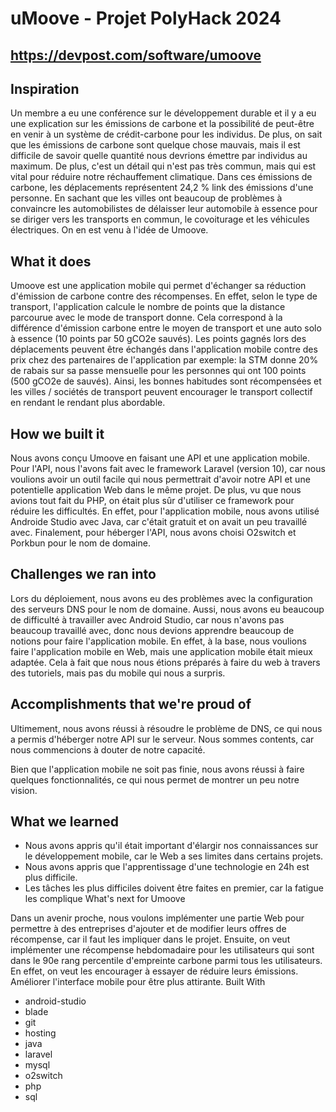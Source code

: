 # uMoove - Projet PolyHack 2024
## https://devpost.com/software/umoove

## Inspiration
Un membre a eu une conférence sur le développement durable et il y a eu une explication sur les émissions de carbone et la possibilité de peut-être en venir à un système de crédit-carbone pour les individus. De plus, on sait que les émissions de carbone sont quelque chose mauvais, mais il est difficile de savoir quelle quantité nous devrions émettre par individus au maximum. De plus, c'est un détail qui n'est pas très commun, mais qui est vital pour réduire notre réchauffement climatique. Dans ces émissions de carbone, les déplacements représentent 24,2 % link des émissions d'une personne. En sachant que les villes ont beaucoup de problèmes à convaincre les automobilistes de délaisser leur automobile à essence pour se diriger vers les transports en commun, le covoiturage et les véhicules électriques. On en est venu à l'idée de Umoove.

## What it does
Umoove est une application mobile qui permet d'échanger sa réduction d'émission de carbone contre des récompenses. En effet, selon le type de transport, l'application calcule le nombre de points que la distance parcourue avec le mode de transport donne. Cela correspond à la différence d'émission carbone entre le moyen de transport et une auto solo à essence (10 points par 50 gCO2e sauvés). Les points gagnés lors des déplacements peuvent être échangés dans l'application mobile contre des prix chez des partenaires de l'application par exemple: la STM donne 20% de rabais sur sa passe mensuelle pour les personnes qui ont 100 points (500 gCO2e de sauvés). Ainsi, les bonnes habitudes sont récompensées et les villes / sociétés de transport peuvent encourager le transport collectif en rendant le rendant plus abordable.

## How we built it
Nous avons conçu Umoove en faisant une API et une application mobile. Pour l'API, nous l'avons fait avec le framework Laravel (version 10), car nous voulions avoir un outil facile qui nous permettrait d'avoir notre API et une potentielle application Web dans le même projet. De plus, vu que nous avions tout fait du PHP, on était plus sûr d'utiliser ce framework pour réduire les difficultés. En effet, pour l'application mobile, nous avons utilisé Androide Studio avec Java, car c'était gratuit et on avait un peu travaillé avec. Finalement, pour héberger l'API, nous avons choisi O2switch et Porkbun pour le nom de domaine.

## Challenges we ran into
Lors du déploiement, nous avons eu des problèmes avec la configuration des serveurs DNS pour le nom de domaine. Aussi, nous avons eu beaucoup de difficulté à travailler avec Android Studio, car nous n'avons pas beaucoup travaillé avec, donc nous devions apprendre beaucoup de notions pour faire l'application mobile. En effet, à la base, nous voulions faire l'application mobile en Web, mais une application mobile était mieux adaptée. Cela à fait que nous nous étions préparés à faire du web à travers des tutoriels, mais pas du mobile qui nous a surpris.

## Accomplishments that we're proud of
Ultimement, nous avons réussi à résoudre le problème de DNS, ce qui nous a permis d'héberger notre API sur le serveur. Nous sommes contents, car nous commencions à douter de notre capacité.

Bien que l'application mobile ne soit pas finie, nous avons réussi à faire quelques fonctionnalités, ce qui nous permet de montrer un peu notre vision.

## What we learned

- Nous avons appris qu'il était important d'élargir nos connaissances sur le développement mobile, car le Web a ses limites dans certains projets.
- Nous avons appris que l'apprentissage d'une technologie en 24h est plus difficile.
- Les tâches les plus difficiles doivent être faites en premier, car la fatigue les complique
What's next for Umoove

Dans un avenir proche, nous voulons implémenter une partie Web pour permettre à des entreprises d'ajouter et de modifier leurs offres de récompense, car il faut les impliquer dans le projet. Ensuite, on veut implémenter une récompense hebdomadaire pour les utilisateurs qui sont dans le 90e rang percentile d'empreinte carbone parmi tous les utilisateurs. En effet, on veut les encourager à essayer de réduire leurs émissions. Améliorer l'interface mobile pour être plus attirante.
Built With

- android-studio
- blade
- git
- hosting
- java
- laravel
- mysql
- o2switch
- php
- sql
